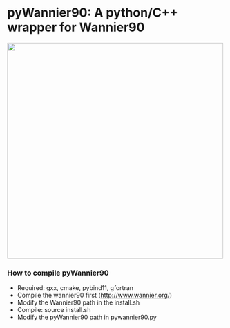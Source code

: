 # pyWannier90: A python/C++ wrapper for Wannier90 

<img src="https://github.com/hungpham2017/pyWannier90/blob/master/doc/Polyyens.png" width="500" margin="0 auto">

### How to compile pyWannier90
 - Required: gxx, cmake, pybind11, gfortran
 - Compile the wannier90 first (http://www.wannier.org/)
 - Modify the Wannier90 path in the install.sh
 - Compile: source install.sh
 - Modify the pyWannier90 path in pywannier90.py